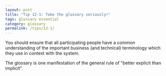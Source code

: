 ```yaml
---
layout: post
title: "Tip 12-1: Take the glossary seriously!"
tags: glossary essential
category: glossary
permalink: /tips/12-1/
---
```


You should ensure that all participating people have a _common_ understanding of the important business (and technical) terminology which they use in context with the system.

The glossary is one manifestation of the general rule of "better explicit than implicit".
